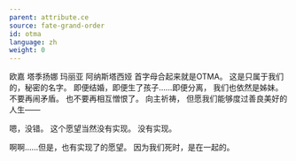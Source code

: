 ```yaml
---
parent: attribute.ce
source: fate-grand-order
id: otma
language: zh
weight: 0
---
```


欧嘉
塔季扬娜
玛丽亚
阿纳斯塔西娅
首字母合起来就是OTMA。
这是只属于我们的，秘密的名字。
即便结婚，即便生了孩子……即便分离，
我们也依然是姊妹。
不要再闹矛盾。
也不要再相互憎恨了。
向主祈祷，
但愿我们能够度过善良美好的人生——

嗯，没错。
这个愿望当然没有实现。
没有实现。

啊啊……但是，也有实现了的愿望。
因为我们死时，是在一起的。
